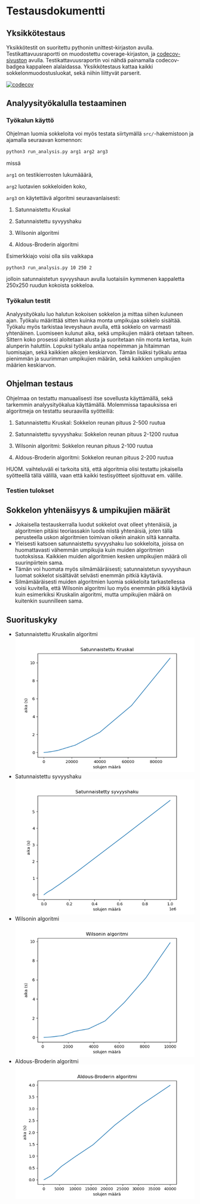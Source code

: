 # Testausdokumentti

## Yksikkötestaus

Yksikkötestit on suoritettu pythonin unittest-kirjaston avulla. Testikattavuusraportti on muodostettu coverage-kirjaston, ja [codecov-sivuston](https://about.codecov.io/) avulla.
Testikattavuusraportin voi nähdä painamalla codecov-badgea kappaleen alalaidassa.
Yksikkötestaus kattaa kaikki sokkelonmuodostusluokat, sekä niihin liittyvät parserit.

[![codecov](https://codecov.io/gh/mikeessi/tiralabra/branch/main/graph/badge.svg?token=NX4Q35CUJ2)](https://codecov.io/gh/mikeessi/tiralabra)

## Analyysityökalulla testaaminen

### Työkalun käyttö

Ohjelman luomia sokkeloita voi myös testata siirtymällä ``src/``-hakemistoon ja ajamalla seuraavan komennon:

```bash
python3 run_analysis.py arg1 arg2 arg3
```
missä

``arg1`` on testikierrosten lukumääärä,

``arg2`` luotavien sokkeloiden koko,

``arg3`` on käytettävä algoritmi seuraavanlaisesti:

1. Satunnaistettu Kruskal

2. Satunnaistettu syvyyshaku

3. Wilsonin algoritmi

4. Aldous-Broderin algoritmi

Esimerkkiajo voisi olla siis vaikkapa

```bash
python3 run_analysis.py 10 250 2
```
jolloin satunnaistetun syvyyshaun avulla luotaisiin kymmenen kappaletta 250x250 ruudun kokoista sokkeloa.

### Työkalun testit

Analyysityökalu luo halutun kokoisen sokkelon ja mittaa siihen kuluneen ajan.
Työkalu määrittää sitten kuinka monta umpikujaa sokkelo sisältää. Työkalu myös tarkistaa leveyshaun avulla, että sokkelo on varmasti yhtenäinen.
Luomiseen kulunut aika, sekä umpikujien määrä otetaan talteen. Sittern koko prosessi aloitetaan alusta ja suoritetaan niin monta kertaa, kuin alunperin haluttiin.
Lopuksi työkalu antaa nopeimman ja hitaimman luomisajan, sekä kaikkien aikojen keskiarvon. Tämän lisäksi työkalu antaa pienimmän ja suurimman umpikujien määrän, sekä kaikkien umpikujien määrien keskiarvon.

## Ohjelman testaus

Ohjelmaa on testattu manuaalisesti itse sovellusta käyttämällä, sekä tarkemmin analyysityökalua käyttämällä.
Molemmissa tapauksissa eri algoritmeja on testattu seuraavilla syötteillä:

1. Satunnaistettu Kruskal: Sokkelon reunan pituus 2-500 ruutua

2. Satunnaistettu syvyyshaku: Sokkelon reunan pituus 2-1200 ruutua

3. Wilsonin algoritmi: Sokkelon reunan pituus 2-100 ruutua

4. Aldous-Broderin algoritmi: Sokkelon reunan pituus 2-200 ruutua

HUOM. vaihteluväli ei tarkoita sitä, että algoritmia olisi testattu jokaisella syötteellä tällä välillä, vaan että kaikki testisyötteet sijoittuvat em. välille.


### Testien tulokset

## Sokkelon yhtenäisyys & umpikujien määrät

- Jokaisella testauskerralla luodut sokkelot ovat olleet yhtenäisiä, ja algoritmien pitäisi teoriassakin luoda niistä yhtenäisiä, joten tällä perusteella uskon algoritmien toimivan oikein ainakin siltä kannalta.
- Yleisesti katsoen satunnaistettu syvyyshaku luo sokkeloita, joissa on huomattavasti vähemmän umpikujia kuin muiden algoritmien tuotoksissa. Kaikkien muiden algoritmien kesken umpikujien määrä oli suurinpiirtein sama. 
- Tämän voi huomata myös silmämääräisesti; satunnaistetun syvyyshaun luomat sokkelot sisältävät selvästi enemmän pitkiä käytäviä.
- Silmämääräisesti muiden algoritmien luomia sokkeloita tarkastellessa voisi kuvitella, että Wilsonin algoritmi luo myös enemmän pitkiä käytäviä kuin esimerkiksi Kruskalin algoritmi, mutta umpikujien määrä on kuitenkin suunnilleen sama.

## Suorituskyky

- Satunnaistettu Kruskalin algoritmi
![Kruskal](./kuvat/r_kruskal_times.png)
- Satunnaistettu syvyyshaku
![Satunnaistettu syvyyshaku](./kuvat/r_bfs_times.png)
- Wilsonin algoritmi
![Wilson](./kuvat/wilson_times.png)
- Aldous-Broderin algoritmi
![Aldous-Broder](./kuvat/ab_times.png)

